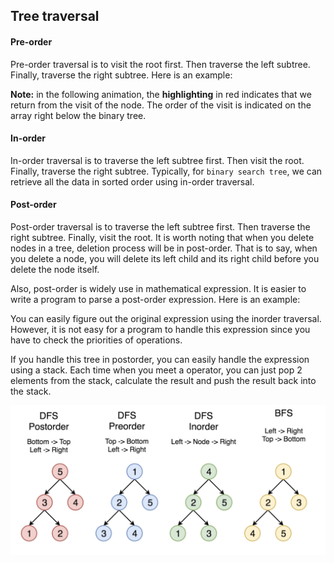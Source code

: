 ## Tree traversal

#### Pre-order
Pre-order traversal is to visit the root first. Then traverse the left subtree. Finally, traverse the right subtree. Here is an example:

**Note:** in the following animation, the **highlighting** in red indicates that we return from the visit of the node. The order of the visit is indicated on the array right below the binary tree.


#### In-order
In-order traversal is to traverse the left subtree first. Then visit the root. Finally, traverse the right subtree. Typically, for `binary search tree`, we can retrieve all the data in sorted order using in-order traversal.


#### Post-order
Post-order traversal is to traverse the left subtree first. Then traverse the right subtree. Finally, visit the root.
It is worth noting that when you delete nodes in a tree, deletion process will be in post-order. That is to say, when you delete a node, you will delete its left child and its right child before you delete the node itself.

Also, post-order is widely use in mathematical expression. It is easier to write a program to parse a post-order expression. Here is an example:


You can easily figure out the original expression using the inorder traversal. However, it is not easy for a program to handle this expression since you have to check the priorities of operations.

If you handle this tree in postorder, you can easily handle the expression using a stack. Each time when you meet a operator, you can just pop 2 elements from the stack, calculate the result and push the result back into the stack.


![orders](orders.png)